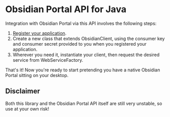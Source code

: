Obsidian Portal API for Java
============================

Integration with Obsidian Portal via this API involves the following steps:

1. [Register your application](http://www.obsidianportal.com/oauth_clients/new).
2. Create a new class that extends ObsidianClient, using the consumer key and consumer secret provided to you when you registered your application.
3. Wherever you need it, instantiate your client, then request the desired service from WebServiceFactory.

That's it! Now you're ready to start pretending you have a native Obsidian Portal sitting on your desktop.

Disclaimer
----------

Both this library and the Obsidian Portal API itself are still very unstable, so use at your own risk!

